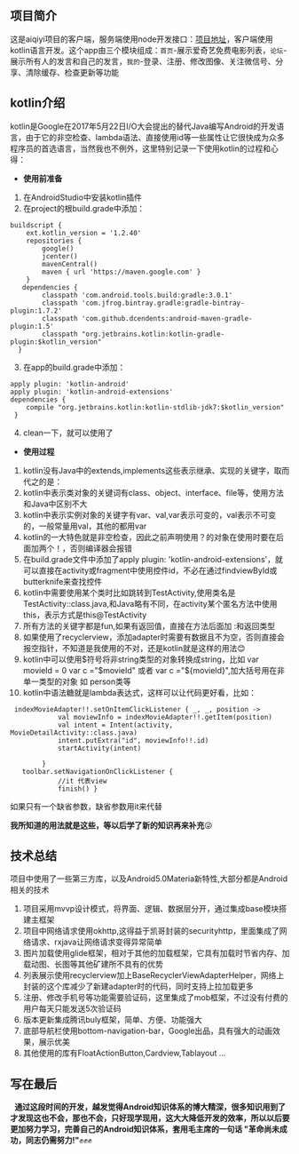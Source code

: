 项目简介
----
这是aiqiyi项目的客户端，服务端使用node开发接口：[项目地址](https://github.com/sunshey/aiqiyi-server)，客户端使用kotlin语言开发。这个app由三个模块组成：`首页`-展示爱奇艺免费电影列表，`论坛`-展示所有人的发言和自己的发言，`我的`-登录、注册、修改图像、关注微信号、分享、清除缓存、检查更新等功能

kotlin介绍
----
kotlin是Google在2017年5月22日I/O大会提出的替代Java编写Android的开发语言，由于它的非空检查、lambda语法、直接使用id等一些属性让它很快成为众多程序员的首选语言，当然我也不例外，这里特别记录一下使用kotlin的过程和心得：  
* **使用前准备**
1. 在AndroidStudio中安装kotlin插件
2. 在project的根build.grade中添加：
```
buildscript {
    ext.kotlin_version = '1.2.40'
    repositories {
        google()
        jcenter()
        mavenCentral()
        maven { url 'https://maven.google.com' }
    }
   dependencies {
        classpath 'com.android.tools.build:gradle:3.0.1'
        classpath 'com.jfrog.bintray.gradle:gradle-bintray-plugin:1.7.2'
        classpath 'com.github.dcendents:android-maven-gradle-plugin:1.5'
        classpath "org.jetbrains.kotlin:kotlin-gradle-plugin:$kotlin_version"
  }
```
3. 在app的build.grade中添加：
```
apply plugin: 'kotlin-android'
apply plugin: 'kotlin-android-extensions'
dependencies {
    compile "org.jetbrains.kotlin:kotlin-stdlib-jdk7:$kotlin_version"
 }
```
4. clean一下，就可以使用了
* **使用过程**
1. kotlin没有Java中的extends,implements这些表示继承、实现的关键字，取而代之的是：
2. kotlin中表示类对象的关键词有class、object、interface、file等，使用方法和Java中区别不大
3. kotlin中表示实例对象的关键字有var、val,var表示可变的，val表示不可变的，一般常量用val，其他的都用var
4. kotlin的一大特色就是非空检查，因此之前声明使用？的对象在使用时要在后面加两个！，否则编译器会报错
5. 在build.grade文件中添加了apply plugin: 'kotlin-android-extensions'，就可以直接在activity或fragment中使用控件id，不必在通过findviewById或butterknife来查找控件
6. kotlin中需要使用某个类时比如跳转到TestActivity,使用类名是TestActivity::class.java,和Java略有不同，在activity某个匿名方法中使用this，表示方式是this@TestActivity
7. 所有方法的关键字都是fun,如果有返回值，直接在方法后面加 :和返回类型
8. 如果使用了recyclerview，添加adapter时需要有数据且不为空，否则直接会报空指针，不知道是我使用的不对，还是kotlin就是这样的用法:blush:
9. kotlin中可以使用$符号将非string类型的对象转换成string，比如 var movieId = 0  var c ="$movieId" 或者 var c ="${movieId}",加大括号用在非单一类型的对象 如 person类等
10. kotlin中语法糖就是lambda表达式，这样可以让代码更好看，比如：
```
 indexMovieAdapter!!.setOnItemClickListener { _, _, position ->
            val moviewInfo = indexMovieAdapter!!.getItem(position)
            val intent = Intent(activity, MovieDetailActivity::class.java)
            intent.putExtra("id", moviewInfo!!.id)
            startActivity(intent)

        }
   toolbar.setNavigationOnClickListener {
            //it 代表view
            finish() }
 ```
 如果只有一个缺省参数，缺省参数用it来代替  
 
 **我所知道的用法就是这些，等以后学了新的知识再来补充**:stuck_out_tongue_winking_eye:


技术总结
---
项目中使用了一些第三方库，以及Android5.0Materia新特性,大部分都是Android相关的技术
1. 项目采用mvvp设计模式，将界面、逻辑、数据层分开，通过集成base模块搭建主框架
2. 项目中网络请求使用okhttp,这得益于凯哥封装的securityhttp，里面集成了网络请求、rxjava让网络请求变得异常简单
3. 图片加载使用glide框架，相对于其他的加载框架，它具有加载时节省内存、加载动图、长图等其他矿建所不具有的优势
4. 列表展示使用recyclerview加上BaseRecyclerViewAdapterHelper，网络上封装的这个库减少了新建adapter时的代码，同时支持上拉加载更多
5. 注册、修改手机号等功能需要验证码，这里集成了mob框架，不过没有付费的用户每天只能发送5次验证码
6. 版本更新集成腾讯buly框架，简单、方便、功能强大
7. 底部导航栏使用bottom-navigation-bar，Google出品，具有强大的动画效果，展示优美
8. 其他使用的库有FloatActionButton,Cardview,Tablayout ...

写在最后
---
   **通过这段时间的开发，越发觉得Android知识体系的博大精深，很多知识用到了才发现这也不会，那也不会，只好现学现用，这大大降低开发的效率，所以以后要更加努力学习，完善自己的Android知识体系，套用毛主席的一句话 "革命尚未成功，同志仍需努力!"**:fist::fist::fist:

